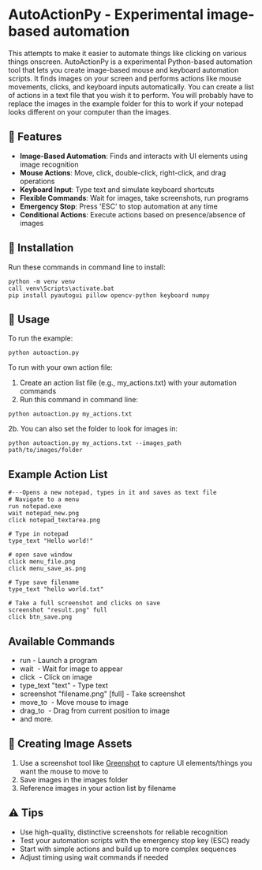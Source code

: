 # AutoActionPy - Experimental image-based automation

This attempts to make it easier to automate things like clicking on various things onscreen. AutoActionPy is a experimental Python-based automation tool that lets you create image-based mouse and keyboard automation scripts. It finds images on your screen and performs actions like mouse movements, clicks, and keyboard inputs automatically. You can create a list of actions in a text file that you wish it to perform.
You will probably have to replace the images in the example folder for this to work if your notepad looks different on your computer than the images.

## 🌟 Features

- **Image-Based Automation**: Finds and interacts with UI elements using image recognition
- **Mouse Actions**: Move, click, double-click, right-click, and drag operations
- **Keyboard Input**: Type text and simulate keyboard shortcuts
- **Flexible Commands**: Wait for images, take screenshots, run programs
- **Emergency Stop**: Press 'ESC' to stop automation at any time
- **Conditional Actions**: Execute actions based on presence/absence of images


## 🚀 Installation

Run these commands in command line to install:
```
python -m venv venv
call venv\Scripts\activate.bat
pip install pyautogui pillow opencv-python keyboard numpy
```

## 📝 Usage

To run the example:
```
python autoaction.py
```

To run with your own action file:  
  1. Create an action list file (e.g., my_actions.txt) with your automation commands
  2. Run this command in command line:
```
python autoaction.py my_actions.txt
```  
  2b. You can also set the folder to look for images in:
```
python autoaction.py my_actions.txt --images_path path/to/images/folder
```

## Example Action List
```text
#---Opens a new notepad, types in it and saves as text file
# Navigate to a menu
run notepad.exe
wait notepad_new.png
click notepad_textarea.png

# Type in notepad
type_text "Hello world!"

# open save window
click menu_file.png
click menu_save_as.png

# Type save filename
type_text "hello world.txt"

# Take a full screenshot and clicks on save
screenshot "result.png" full
click btn_save.png
```

## Available Commands

-  run <program> - Launch a program
-  wait <image> - Wait for image to appear
-  click <image> - Click on image
-  type_text "text" - Type text
-  screenshot "filename.png" [full] - Take screenshot
-  move_to <image> - Move mouse to image
-  drag_to <image> - Drag from current position to image
-  and more.

## 📸 Creating Image Assets

1. Use a screenshot tool like [Greenshot](https://getgreenshot.org/downloads/) to capture UI elements/things you want the mouse to move to
2. Save images in the images folder
3. Reference images in your action list by filename

## ⚠️ Tips

- Use high-quality, distinctive screenshots for reliable recognition
- Test your automation scripts with the emergency stop key (ESC) ready
- Start with simple actions and build up to more complex sequences
- Adjust timing using wait commands if needed

